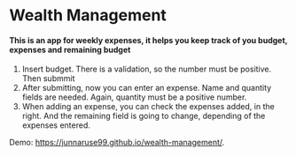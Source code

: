 # Wealth Management

#### This is an app for weekly expenses, it helps you keep track of you budget, expenses and remaining budget

1) Insert budget. There is a validation, so the number must be positive. Then submmit
2) After submitting, now you can enter an expense. Name and quantity fields are needed. Again, quantity must be a positive number.
3) When adding an expense, you can check the expenses added, in the right. And the remaining field is going to change, depending of the expenses entered.

Demo: https://junnaruse99.github.io/wealth-management/.
